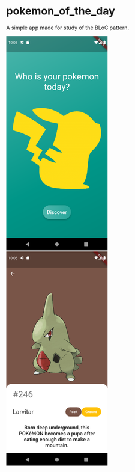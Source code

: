 # pokemon_of_the_day

A simple app made for study of the BLoC pattern.

<p float="left">
    <img src="images/home_screen.png" width="270" height="570">
    <img src="images/poke_screen.png" width="270" height="570">
</p>